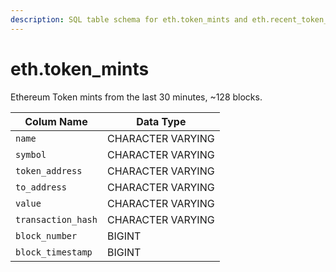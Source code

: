 ```yaml
---
description: SQL table schema for eth.token_mints and eth.recent_token_mints
---
```


# eth.token\_mints

Ethereum Token mints from the last 30 minutes, \~128 blocks.

| Colum Name         | Data Type         |
| ------------------ | ----------------- |
| `name`             | CHARACTER VARYING |
| `symbol`           | CHARACTER VARYING |
| `token_address`    | CHARACTER VARYING |
| `to_address`       | CHARACTER VARYING |
| `value`            | CHARACTER VARYING |
| `transaction_hash` | CHARACTER VARYING |
| `block_number`     | BIGINT            |
| `block_timestamp`  | BIGINT            |
